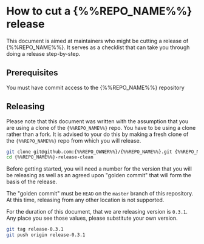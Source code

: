 # How to cut a {%%REPO_NAME%%} release

This document is aimed at maintainers who might be cutting a release of {%%REPO_NAME%%}. It serves as a checklist that can take you through doing a release step-by-step.

## Prerequisites

You must have commit access to the {%%REPO_NAME%%} repository

## Releasing

Please note that this document was written with the assumption that you are using a clone of the `{%%REPO_NAME%%}` repo. You have to be using a clone rather than a fork. It is advised to your do this by making a fresh clone of the `{%%REPO_NAME%%}` repo from which you will release.

```bash
git clone git@github.com:{%%REPO_OWNER%%}/{%%REPO_NAME%%}.git {%%REPO_NAME%%}-release-clean
cd {%%REPO_NAME%%}-release-clean
```

Before getting started, you will need a number for the version that you will be releasing as well as an agreed upon "golden commit" that will form the basis of the release.

The "golden commit" must be `HEAD` on the `master` branch of this repository. At this time, releasing from any other location is not supported.

For the duration of this document, that we are releasing version is `0.3.1`. Any place you see those values, please substitute your own version.

```bash
git tag release-0.3.1
git push origin release-0.3.1
```
